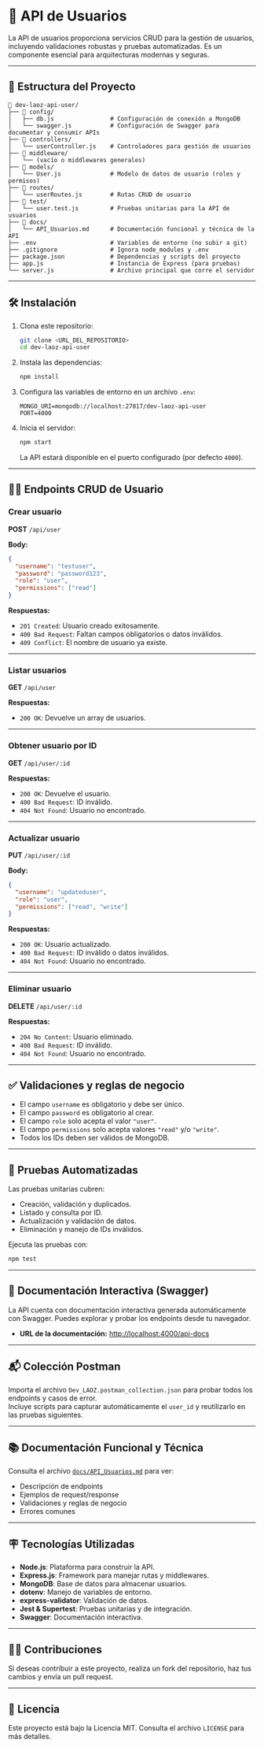 # 🚀 API de Usuarios

La API de usuarios proporciona servicios CRUD para la gestión de usuarios, incluyendo validaciones robustas y pruebas automatizadas. Es un componente esencial para arquitecturas modernas y seguras.

---

## 📂 **Estructura del Proyecto**

```plaintext
📂 dev-laoz-api-user/
├── 📂 config/
│   ├── db.js                # Configuración de conexión a MongoDB
│   └── swagger.js           # Configuración de Swagger para documentar y consumir APIs
├── 📂 controllers/
│   └── userController.js    # Controladores para gestión de usuarios
├── 📂 middleware/
│   └── (vacío o middlewares generales)
├── 📂 models/
│   └── User.js              # Modelo de datos de usuario (roles y permisos)
├── 📂 routes/
│   └── userRoutes.js        # Rutas CRUD de usuario
├── 📂 test/
│   └── user.test.js         # Pruebas unitarias para la API de usuarios
├── 📂 docs/
│   └── API_Usuarios.md      # Documentación funcional y técnica de la API
├── .env                     # Variables de entorno (no subir a git)
├── .gitignore               # Ignora node_modules y .env
├── package.json             # Dependencias y scripts del proyecto
├── app.js                   # Instancia de Express (para pruebas)
└── server.js                # Archivo principal que corre el servidor
```

---

## 🛠️ **Instalación**

1. Clona este repositorio:

   ```bash
   git clone <URL_DEL_REPOSITORIO>
   cd dev-laoz-api-user
   ```

2. Instala las dependencias:

   ```bash
   npm install
   ```

3. Configura las variables de entorno en un archivo `.env`:

   ```plaintext
   MONGO_URI=mongodb://localhost:27017/dev-laoz-api-user
   PORT=4000
   ```

4. Inicia el servidor:

   ```bash
   npm start
   ```

   La API estará disponible en el puerto configurado (por defecto `4000`).

---

## 🧑‍💻 **Endpoints CRUD de Usuario**

### Crear usuario
**POST** `/api/user`

**Body:**
```json
{
  "username": "testuser",
  "password": "password123",
  "role": "user",
  "permissions": ["read"]
}
```
**Respuestas:**
- `201 Created`: Usuario creado exitosamente.
- `400 Bad Request`: Faltan campos obligatorios o datos inválidos.
- `409 Conflict`: El nombre de usuario ya existe.

---

### Listar usuarios
**GET** `/api/user`

**Respuestas:**
- `200 OK`: Devuelve un array de usuarios.

---

### Obtener usuario por ID
**GET** `/api/user/:id`

**Respuestas:**
- `200 OK`: Devuelve el usuario.
- `400 Bad Request`: ID inválido.
- `404 Not Found`: Usuario no encontrado.

---

### Actualizar usuario
**PUT** `/api/user/:id`

**Body:**
```json
{
  "username": "updateduser",
  "role": "user",
  "permissions": ["read", "write"]
}
```
**Respuestas:**
- `200 OK`: Usuario actualizado.
- `400 Bad Request`: ID inválido o datos inválidos.
- `404 Not Found`: Usuario no encontrado.

---

### Eliminar usuario
**DELETE** `/api/user/:id`

**Respuestas:**
- `204 No Content`: Usuario eliminado.
- `400 Bad Request`: ID inválido.
- `404 Not Found`: Usuario no encontrado.

---

## ✅ **Validaciones y reglas de negocio**

- El campo `username` es obligatorio y debe ser único.
- El campo `password` es obligatorio al crear.
- El campo `role` solo acepta el valor `"user"`.
- El campo `permissions` solo acepta valores `"read"` y/o `"write"`.
- Todos los IDs deben ser válidos de MongoDB.

---

## 🧪 **Pruebas Automatizadas**

Las pruebas unitarias cubren:
- Creación, validación y duplicados.
- Listado y consulta por ID.
- Actualización y validación de datos.
- Eliminación y manejo de IDs inválidos.

Ejecuta las pruebas con:
```bash
npm test
```

---

## 📖 **Documentación Interactiva (Swagger)**

La API cuenta con documentación interactiva generada automáticamente con Swagger. Puedes explorar y probar los endpoints desde tu navegador.

- **URL de la documentación:**
  [http://localhost:4000/api-docs](http://localhost:4000/api-docs)

---

## 📬 **Colección Postman**

Importa el archivo `Dev_LAOZ.postman_collection.json` para probar todos los endpoints y casos de error.  
Incluye scripts para capturar automáticamente el `user_id` y reutilizarlo en las pruebas siguientes.

---

## 📚 **Documentación Funcional y Técnica**

Consulta el archivo [`docs/API_Usuarios.md`](docs/API_Usuarios.md) para ver:
- Descripción de endpoints
- Ejemplos de request/response
- Validaciones y reglas de negocio
- Errores comunes

---

## 🪧 **Tecnologías Utilizadas**

- **Node.js**: Plataforma para construir la API.
- **Express.js**: Framework para manejar rutas y middlewares.
- **MongoDB**: Base de datos para almacenar usuarios.
- **dotenv**: Manejo de variables de entorno.
- **express-validator**: Validación de datos.
- **Jest & Supertest**: Pruebas unitarias y de integración.
- **Swagger**: Documentación interactiva.

---

## 👨‍💻 **Contribuciones**

Si deseas contribuir a este proyecto, realiza un fork del repositorio, haz tus cambios y envía un pull request.

---

## 📜 **Licencia**

Este proyecto está bajo la Licencia MIT. Consulta el archivo `LICENSE` para más detalles.
